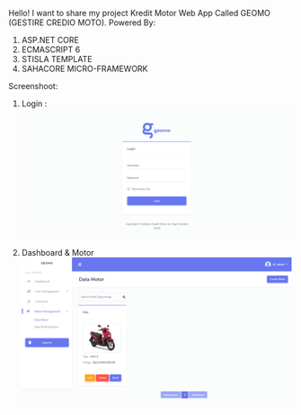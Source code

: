 Hello! I want to share my project Kredit Motor Web App Called GEOMO (GESTIRE CREDIO MOTO).
Powered By:
1. ASP.NET CORE
2. ECMASCRIPT 6
3. STISLA TEMPLATE
4. SAHACORE MICRO-FRAMEWORK

Screenshoot:
1. Login :
![alt text](https://raw.githubusercontent.com/yogichandras/KreditMotorWebApp/master/Screenshoot/Login.png)

2. Dashboard & Motor
![alt text](https://raw.githubusercontent.com/yogichandras/KreditMotorWebApp/master/Screenshoot/Motor.png)

